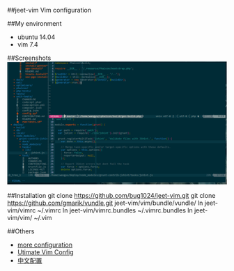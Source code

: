 ##jeet-vim
Vim configuration

##My environment
* ubuntu 14.04
* vim 7.4

##Screenshots
<img src="https://github.com/bug1024/jeet-vim/raw/master/vim.png" alt="vim.png" title="vim.png">

##Installation
    git clone https://github.com/bug1024/jeet-vim.git
    git clone https://github.com/gmarik/vundle.git jeet-vim/vim/bundle/vundle/
    ln jeet-vim/vimrc ~/.vimrc
    ln jeet-vim/vimrc.bundles ~/.vimrc.bundles
    ln jeet-vim/vim/ ~/.vim

##Others
* [more configuration](https://github.com/gmarik/Vundle.vim/wiki/Examples)
* [Utimate Vim Config](https://github.com/bug1024/spf13-vim)
* [中文配置](https://github.com/yangyangwithgnu/use_vim_as_ide)

